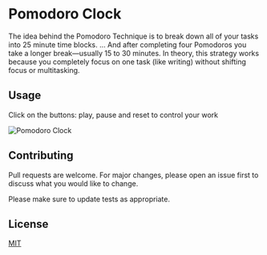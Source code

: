 # Pomodoro Clock

The idea behind the Pomodoro Technique is to break down all of your tasks into 25 minute time blocks. ... And after completing four Pomodoros you take a longer break—usually 15 to 30 minutes. In theory, this strategy works because you completely focus on one task (like writing) without shifting focus or multitasking.


## Usage

Click on the buttons: play, pause and reset to control your work

![Pomodoro Clock](https://i.imgur.com/OppYomY.png)

## Contributing
Pull requests are welcome. For major changes, please open an issue first to discuss what you would like to change.

Please make sure to update tests as appropriate.

## License
[MIT](https://choosealicense.com/licenses/mit/)